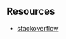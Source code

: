 
## Resources
* [stackoverflow](https://stackoverflow.com/questions/612328/difference-between-struct-and-typedef-struct-in-c)
